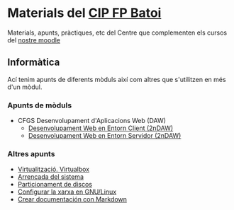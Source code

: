 # Materials del [CIP FP Batoi](http://www.cipfpbatoi.es)
Materials, apunts, pràctiques, etc del Centre que complementen els cursos del [nostre moodle](https://moodle.cipfpbatoi.es)

## Informàtica
Ací tenim apunts de diferents mòduls així com altres que s'utilitzen en més d'un mòdul.

### Apunts de mòduls
* CFGS Desenvolupament d'Aplicacions Web (DAW)
  * [Desenvolupament Web en Entorn Client (2nDAW)](./daw/dwc/)
  * [Desenvolupament Web en Entorn Servidor (2nDAW)](https://igomis.github.io/apunts/)  
  
### Altres apunts
* [Virtualització. Virtualbox](./altres/virtualitzacio/)
* [Arrencada del sistema](./altres/sistemes-operatius/arrencada/)
* [Particionament de discos](./altres/sistemes-operatius/particions/)
* [Configurar la xarxa en GNU/Linux](./altres/xarxa-linux/)
* [Crear documentación con Markdown](./altres/markdown/)


